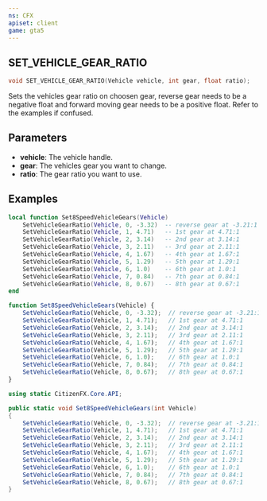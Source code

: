 ```yaml
---
ns: CFX
apiset: client
game: gta5
---
```

## SET_VEHICLE_GEAR_RATIO

```c
void SET_VEHICLE_GEAR_RATIO(Vehicle vehicle, int gear, float ratio);
```

Sets the vehicles gear ratio on choosen gear, reverse gear needs to be a negative float and forward moving gear needs to be a positive float. Refer to the examples if confused.

## Parameters
* **vehicle**: The vehicle handle.
* **gear**: The vehicles gear you want to change.
* **ratio**: The gear ratio you want to use.

## Examples

```lua
local function Set8SpeedVehicleGears(Vehicle)
    SetVehicleGearRatio(Vehicle, 0, -3.32)  -- reverse gear at -3.21:1
    SetVehicleGearRatio(Vehicle, 1, 4.71)   -- 1st gear at 4.71:1
    SetVehicleGearRatio(Vehicle, 2, 3.14)   -- 2nd gear at 3.14:1
    SetVehicleGearRatio(Vehicle, 3, 2.11)   -- 3rd gear at 2.11:1
    SetVehicleGearRatio(Vehicle, 4, 1.67)   -- 4th gear at 1.67:1
    SetVehicleGearRatio(Vehicle, 5, 1.29)   -- 5th gear at 1.29:1
    SetVehicleGearRatio(Vehicle, 6, 1.0)    -- 6th gear at 1.0:1
    SetVehicleGearRatio(Vehicle, 7, 0.84)   -- 7th gear at 0.84:1
    SetVehicleGearRatio(Vehicle, 8, 0.67)   -- 8th gear at 0.67:1
end
```

```js
function Set8SpeedVehicleGears(Vehicle) {
    SetVehicleGearRatio(Vehicle, 0, -3.32);  // reverse gear at -3.21:1
    SetVehicleGearRatio(Vehicle, 1, 4.71);   // 1st gear at 4.71:1
    SetVehicleGearRatio(Vehicle, 2, 3.14);   // 2nd gear at 3.14:1
    SetVehicleGearRatio(Vehicle, 3, 2.11);   // 3rd gear at 2.11:1
    SetVehicleGearRatio(Vehicle, 4, 1.67);   // 4th gear at 1.67:1
    SetVehicleGearRatio(Vehicle, 5, 1.29);   // 5th gear at 1.29:1
    SetVehicleGearRatio(Vehicle, 6, 1.0);    // 6th gear at 1.0:1
    SetVehicleGearRatio(Vehicle, 7, 0.84);   // 7th gear at 0.84:1
    SetVehicleGearRatio(Vehicle, 8, 0.67);   // 8th gear at 0.67:1
}
```

```cs
using static CitizenFX.Core.API;

public static void Set8SpeedVehicleGears(int Vehicle)
{
    SetVehicleGearRatio(Vehicle, 0, -3.32);  // reverse gear at -3.21:1
    SetVehicleGearRatio(Vehicle, 1, 4.71);   // 1st gear at 4.71:1
    SetVehicleGearRatio(Vehicle, 2, 3.14);   // 2nd gear at 3.14:1
    SetVehicleGearRatio(Vehicle, 3, 2.11);   // 3rd gear at 2.11:1
    SetVehicleGearRatio(Vehicle, 4, 1.67);   // 4th gear at 1.67:1
    SetVehicleGearRatio(Vehicle, 5, 1.29);   // 5th gear at 1.29:1
    SetVehicleGearRatio(Vehicle, 6, 1.0);    // 6th gear at 1.0:1
    SetVehicleGearRatio(Vehicle, 7, 0.84);   // 7th gear at 0.84:1
    SetVehicleGearRatio(Vehicle, 8, 0.67);   // 8th gear at 0.67:1
}
```